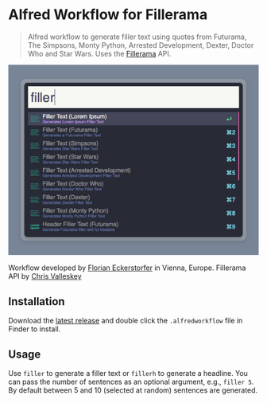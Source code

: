 Alfred Workflow for Fillerama
=============================

> Alfred workflow to generate filler text using quotes from Futurama, The Simpsons, Monty Python, Arrested Development,
Dexter, Doctor Who and Star Wars. Uses the [Fillerama](http://chrisvalleskey.com/fillerama/) API.

![Fillerama workflow for Alfred](https://raw.githubusercontent.com/florianeckerstorfer/alfred-fillerama/master/screenshot.png)

Workflow developed by [Florian Eckerstorfer](https://florian.ec) in Vienna, Europe. Fillerama API by [Chris Valleskey](http://chrisvalleskey.com)

Installation
------------

Download the [latest release](https://github.com/florianeckerstorfer/alfred-fillerama/releases) and double click the
`.alfredworkflow` file in Finder to install.


Usage
-----

Use `filler` to generate a filler text or `fillerh` to generate a headline. You can pass the number of sentences as an
optional argument, e.g., `filler 5`. By default between 5 and 10 (selected at random) sentences are generated.

